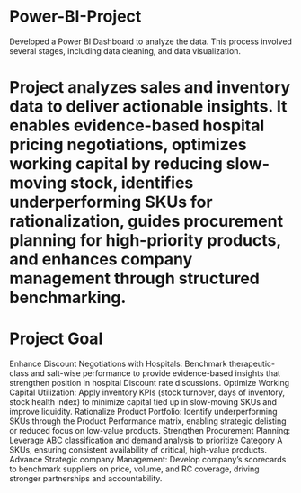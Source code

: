 # Power-BI-Project
Developed a Power BI Dashboard to analyze the data. This process involved several stages, including data cleaning, and data visualization.
# Project analyzes sales and inventory data to deliver actionable insights. It enables evidence-based hospital pricing negotiations, optimizes working capital by reducing slow-moving stock, identifies underperforming SKUs for rationalization, guides procurement planning for high-priority products, and enhances company management through structured benchmarking.
# Project Goal
Enhance Discount Negotiations with Hospitals: Benchmark therapeutic-class and salt-wise performance to provide evidence-based insights that strengthen position in hospital Discount rate discussions.
Optimize Working Capital Utilization: Apply inventory KPIs (stock turnover, days of inventory, stock health index) to minimize capital tied up in slow-moving SKUs and improve liquidity.
Rationalize Product Portfolio: Identify underperforming SKUs through the Product Performance matrix, enabling strategic delisting or reduced focus on low-value products.
Strengthen Procurement Planning: Leverage ABC classification and demand analysis to prioritize Category A SKUs, ensuring consistent availability of critical, high-value products.
Advance Strategic company Management: Develop company’s scorecards to benchmark suppliers on price, volume, and RC coverage, driving stronger partnerships and accountability. 
